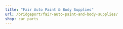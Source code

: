 ```yaml
---
title: "Fair Auto Paint & Body Supplies"
url: /bridgeport/fair-auto-paint-and-body-supplies/
shop: car parts
---
```

